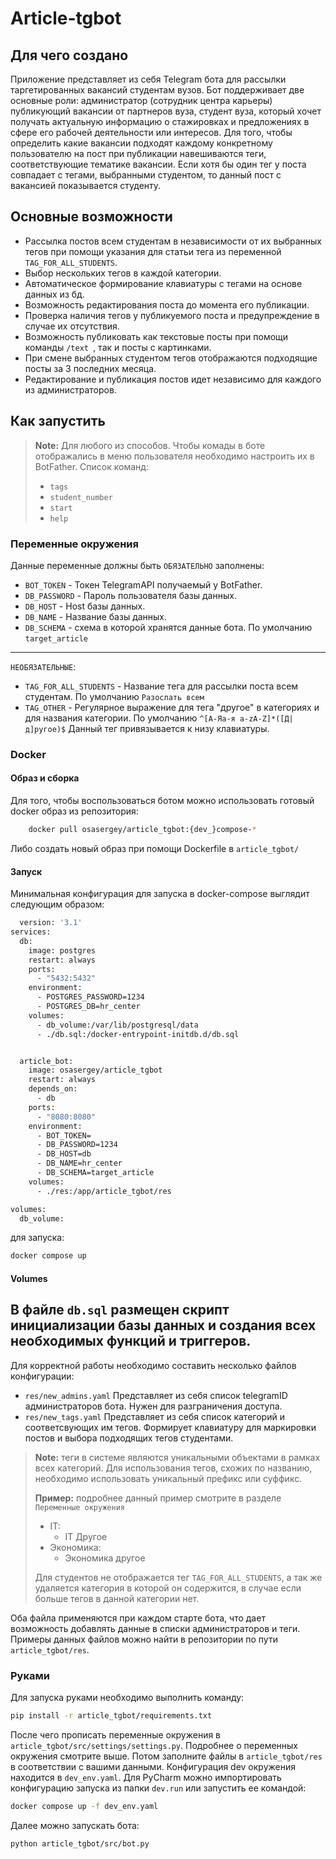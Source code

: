# Article-tgbot

## Для чего создано

Приложение представляет из себя Telegram бота для рассылки таргетированных вакансий 
студентам вузов. Бот поддерживает две основные роли: администратор (сотрудник центра карьеры)
 публикующий вакансии от партнеров вуза, студент вуза, который хочет получать актуальную информацию 
о стажировках и предложениях в сфере его рабочей деятельности или интересов. Для того, чтобы 
определить какие вакансии подходят каждому конкретному пользователю на пост при публикации 
навешиваются теги, соответствующие тематике вакансии. Если хотя бы один тег у поста совпадает с тегами, 
выбранными студентом, то данный пост с вакансией показывается студенту.

## Основные возможности

- Рассылка постов всем студентам в независимости от их выбранных тегов при помощи указания для статьи 
тега из переменной `TAG_FOR_ALL_STUDENTS`.
- Выбор нескольких тегов в каждой категории.
- Автоматическое формирование клавиатуры с тегами на основе данных из бд.
- Возможность редактирования поста до момента его публикации.
- Проверка наличия тегов у публикуемого поста и предупреждение в случае их отсутствия.
- Возможность публиковать как текстовые посты при помощи команды `/text `, так и посты с картинками.
- При смене выбранных студентом тегов отображаются подходящие посты за 3 последних месяца.
- Редактирование и публикация постов идет независимо для каждого из администраторов.

## Как запустить

> **Note:** Для любого из способов. Чтобы комады в боте отображались в меню пользователя необходимо 
настроить их в BotFather. Список команд:
> - `tags`
> - `student_number`
> - `start`
> - `help`

### Переменные окружения 

Данные переменные должны быть `ОБЯЗАТЕЛЬНО` заполнены:

- `BOT_TOKEN` - Токен TelegramAPI получаемый у BotFather.
- `DB_PASSWORD` - Пароль пользователя базы данных.
- `DB_HOST` - Host базы данных.
- `DB_NAME` - Название базы данных.
- `DB_SCHEMA` - схема в которой хранятся данные бота. По умолчанию `target_article` 

---
`НЕОБЯЗАТЕЛЬНЫЕ`:
- `TAG_FOR_ALL_STUDENTS` - Название тега для рассылки поста всем студентам. По умолчанию `Разослать всем`
- `TAG_OTHER` - Регулярное выражение для тега "другое" в категориях и для названия категории. По умолчанию `^[А-Яа-я a-zA-Z]*([Д|д]ругое)$` 
Данный тег привязывается к низу клавиатуры.

### Docker
#### Образ и сборка

Для того, чтобы воспользоваться ботом можно использовать готовый docker образ из репозитория:

```sh
    docker pull osasergey/article_tgbot:{dev_}compose-*
```
Либо создать новый образ при помощи Dockerfile в  `article_tgbot/`

#### Запуск
Минимальная конфигурация для запуска в docker-compose выглядит следующим образом:

```sh
  version: '3.1'
services:
  db:
    image: postgres
    restart: always
    ports:
      - "5432:5432"
    environment:
      - POSTGRES_PASSWORD=1234
      - POSTGRES_DB=hr_center
    volumes:
      - db_volume:/var/lib/postgresql/data
      - ./db.sql:/docker-entrypoint-initdb.d/db.sql


  article_bot:
    image: osasergey/article_tgbot
    restart: always
    depends_on:
      - db
    ports:
      - "8080:8080"
    environment:
      - BOT_TOKEN=
      - DB_PASSWORD=1234
      - DB_HOST=db
      - DB_NAME=hr_center
      - DB_SCHEMA=target_article
    volumes:
      - ./res:/app/article_tgbot/res

volumes:
  db_volume:
```

для запуска:

```sh
docker compose up
```

#### Volumes

В файле `db.sql` размещен скрипт инициализации базы данных и создания всех необходимых функций 
и триггеров.
---
Для корректной работы необходимо составить несколько файлов конфигурации:

- `res/new_admins.yaml` Представляет из себя список telegramID администраторов бота.
Нужен для разграничения доступа.  
- `res/new_tags.yaml` Представляет из себя список категорий и соответсвующих им тегов.
Формирует клавиатуру для маркировки постов и выбора подходящих тегов студентами.

> **Note:** теги в системе являются уникальными объектами в рамках всех категорий. Для использования 
> тегов, схожих по названию, необходимо использовать уникальный префикс или суффикс.
> 
>**Пример:** подробнее данный пример смотрите в разделе `Переменные окружения`
> - IT:
>   - IT Другое
> - Экономика:
>   - Экономика другое
>
> Для студентов не отображается тег `TAG_FOR_ALL_STUDENTS`, а так же удаляется категория в которой 
> он содержится, в случае если больше тегов в данной категории нет.

Оба файла применяются при каждом старте бота, что дает возможность добавлять данные в списки
администраторов и теги. 
Примеры данных файлов можно найти в репозитории по пути `article_tgbot/res`.

### Руками 

Для запуска руками необходимо выполнить команду:

```sh
pip install -r article_tgbot/requirements.txt 
```
После чего прописать переменные окружения в `article_tgbot/src/settings/settings.py`.
Подробнее о переменных окружения смотрите выше. Потом заполните файлы в `article_tgbot/res`
в соответствии с вашими данными. Конфигурация dev окружения находится в `dev_env.yaml`.
Для PyCharm можно импортировать конфигурацию запуска из папки `dev.run` или запустить ее 
командой: 
```sh
docker compose up -f dev_env.yaml
```
Далее можно запускать бота:
```sh
python article_tgbot/src/bot.py
```